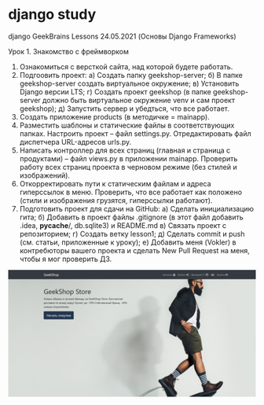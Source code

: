 # django study
django GeekBrains Lessons 24.05.2021 (Основы Django Frameworks)

Урок 1. Знакомство с фреймворком
1. Ознакомиться с версткой сайта, над которой будете работать.
2. Подгоовить проект:
a) Создать папку geekshop-server;
б) В папке geekshop-server создать виртуальное окружение;
в) Установить Django версии LTS;
г) Создать проект geekshop (в папке geekshop-server должно быть виртуальное окружение venv и сам проект geekshop);
д) Запустить сервер и убедться, что все работает.
3. Создать приложение products (в методичке = mainapp).
4. Разместить шаблоны и статические файлы в соответствующих папках. Настроить проект – файл settings.py. Отредактировать файл диспетчера URL-адресов urls.py.
5. Написать контроллер для всех страниц (главная и страница с продуктами) – файл views.py в приложении mainapp. Проверить работу всех страниц проекта в черновом режиме (без стилей и изображений).
6. Откорректировать пути к статическим файлам и адреса гиперссылок в меню. Проверить, что все работает как положено (стили и изображения грузятся, гиперссылки работают).
7. Подготовить проект для сдачи на GitHub:
a) Сделать инициализацию гита;
б) Добавить в проект файлы .gitignore (в этот файл добавить .idea, __pycache__/, db.sqlite3) и README.md
в) Связать проект с репозиторием;
г) Создать ветку lesson1;
д) Сделать commit и push (см. статьи, приложенные к уроку);
е) Добавить меня (Vokler) в контребюторы вашего проекта и сделать New Pull Request на меня, чтобы я мог проверить ДЗ.

![Иллюстрация к проекту](https://github.com/TomMonaco27/django/blob/lesson-1/Index.png)
